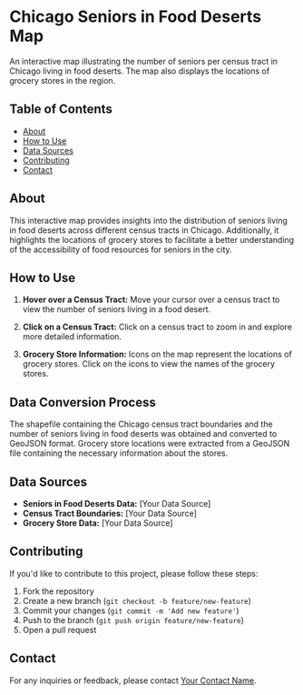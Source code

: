 # Chicago Seniors in Food Deserts Map

An interactive map illustrating the number of seniors per census tract in Chicago living in food deserts. The map also displays the locations of grocery stores in the region.

## Table of Contents
- [About](#about)
- [How to Use](#how-to-use)
- [Data Sources](#data-sources)
- [Contributing](#contributing)
- [Contact](#contact)

## About

This interactive map provides insights into the distribution of seniors living in food deserts across different census tracts in Chicago. Additionally, it highlights the locations of grocery stores to facilitate a better understanding of the accessibility of food resources for seniors in the city.

## How to Use

1. **Hover over a Census Tract:** Move your cursor over a census tract to view the number of seniors living in a food desert.

2. **Click on a Census Tract:** Click on a census tract to zoom in and explore more detailed information.

3. **Grocery Store Information:** Icons on the map represent the locations of grocery stores. Click on the icons to view the names of the grocery stores.

## Data Conversion Process

The shapefile containing the Chicago census tract boundaries and the number of seniors living in food deserts was obtained and converted to GeoJSON format. Grocery store locations were extracted from a GeoJSON file containing the necessary information about the stores.

## Data Sources

- **Seniors in Food Deserts Data:** [Your Data Source]
- **Census Tract Boundaries:** [Your Data Source]
- **Grocery Store Data:** [Your Data Source]

## Contributing

If you'd like to contribute to this project, please follow these steps:

1. Fork the repository
2. Create a new branch (`git checkout -b feature/new-feature`)
3. Commit your changes (`git commit -m 'Add new feature'`)
4. Push to the branch (`git push origin feature/new-feature`)
5. Open a pull request

## Contact

For any inquiries or feedback, please contact [Your Contact Name](mailto:your.email@example.com).
